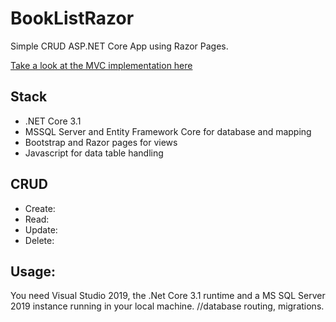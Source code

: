 # BookListRazor
Simple CRUD ASP.NET Core App using Razor Pages.

[Take a look at the MVC implementation here](https://github.com/Svartskogen/BookListMVC)

## Stack
- .NET Core 3.1
- MSSQL Server and Entity Framework Core for database and mapping
- Bootstrap and Razor pages for views
- Javascript for data table handling

## CRUD
- Create:
- Read:
- Update:
- Delete:

## Usage:
You need Visual Studio 2019, the .Net Core 3.1 runtime and a MS SQL Server 2019 instance running in your local machine.
//database routing, migrations.
